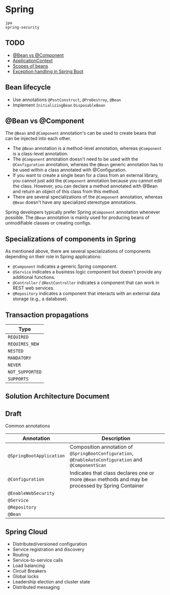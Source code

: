 # Spring

```{toctree}
jpa
spring-security
```

## TODO

- [@Bean vs @Component](https://hyperskill.org/learn/step/14771)
- [ApplicationContext](https://hyperskill.org/learn/step/22062)
- [Scopes of beans](https://hyperskill.org/learn/step/19487)
- [Exception handling in Spring Boot](https://hyperskill.org/learn/step/8780)

## Bean lifecycle

- Use annotations `@PostConstruct`, `@PreDestroy`, `@Bean`
- Implement `InitializingBean` `DisposableBean`

## @Bean vs @Component

The `@Bean` and `@Component` annotation's can be used to create beans that can be injected into each other.

- The `@Bean` annotation is a method-level annotation, whereas `@Component` is a class-level annotation.
- The `@Component` annotation doesn't need to be used with the `@Configuration` annotation, whereas the `@Bean` generic annotation has to be used within a class annotated with @Configuration.
- If you want to create a single bean for a class from an external library, you cannot just add the `@Component` annotation because you cannot edit the class. However, you can declare a method annotated with @Bean and return an object of this class from this method.
- There are several specializations of the `@Component` annotation, whereas `@Bean` doesn't have any specialized stereotype annotations.

Spring developers typically prefer Spring `@Component` annotation whenever possible. The `@Bean` annotation is mainly used for producing beans of unmodifiable classes or creating configs.

## Specializations of components in Spring

As mentioned above, there are several specializations of components depending on their role in Spring applications:

- `@Component` indicates a generic Spring component.
- `@Service` indicates a business logic component but doesn't provide any additional functions.
- `@Controller` / `@RestController` indicates a component that can work in REST web services.
- `@Repository` indicates a component that interacts with an external data storage (e.g., a database).

## Transaction propagations

| Type            |
| --------------- |
| `REQUIRED`      |
| `REQUIRES_NEW`  |
| `NESTED`        |
| `MANDATORY`     |
| `NEVER`         |
| `NOT_SUPPORTED` |
| `SUPPORTS`      |

## Solution Architecture Document

## Draft

Common annotations

| Annotation               | Description                                                                                           |
| ------------------------ | ----------------------------------------------------------------------------------------------------- |
| `@SpringBootApplication` | Composition annotation of `@SpringBootConfiguration`, `@EnableAutoConfiguration` and `@ComponentScan` |
| `@Configuration`         | Indicates that class declares one or more `@Bean` methods and may be processed by Spring Container    |
| `@EnableWebSecurity`     |                                                                                                       |
| `@Service`               |                                                                                                       |
| `@Repository`            |                                                                                                       |
| `@Bean`                  |                                                                                                       |

## Spring Cloud

- Distributed/versioned configuration
- Service registration and discovery
- Routing
- Service-to-service calls
- Load balancing
- Circuit Breakers
- Global locks
- Leadership election and cluster state
- Distributed messaging
